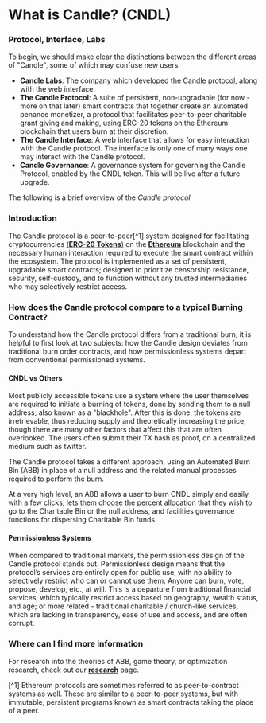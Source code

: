 # What is Candle? (CNDL)

### Protocol, Interface, Labs

To begin, we should make clear the distinctions between the different areas of "Candle", some of which may confuse new users.

* **Candle Labs**: The company which developed the Candle protocol, along with the web interface.
* **The Candle Protocol**: A suite of persistent, non-upgradable (for now - more on that later) smart contracts that together create an automated penance monetizer, a protocol that facilitates peer-to-peer charitable grant giving and making, using ERC-20 tokens on the Ethereum blockchain that users burn at their discretion.&#x20;
* **The Candle Interface**: A web interface that allows for easy interaction with the Candle protocol. The interface is only one of many ways one may interact with the Candle protocol.
* **Candle Governance**: A governance system for governing the Candle Protocol, enabled by the CNDL token. This will be live after a future upgrade.&#x20;

The following is a brief overview of the _Candle protocol_

### Introduction

The Candle protocol is a peer-to-peer\[^1] system designed for facilitating cryptocurrencies [(**ERC-20 Tokens**)](https://ethereum.org/en/developers/docs/standards/tokens/erc-20/) on the [**Ethereum**](https://ethereum.org) blockchain and the necessary human interaction required to execute the smart contract within the ecosystem. The protocol is implemented as a set of persistent, upgradable smart contracts; designed to prioritize censorship resistance, security, self-custody, and to function without any trusted intermediaries who may selectively restrict access.



### How does the Candle protocol compare to a typical Burning Contract?

To understand how the Candle protocol differs from a traditional burn, it is helpful to first look at two subjects: how the Candle design deviates from traditional burn order contracts, and how permissionless systems depart from conventional permissioned systems.

#### CNDL vs Others

Most publicly accessible tokens use a system where the user themselves are required to initiate a burning of tokens, done by sending them to a null address; also known as a "blackhole". After this is done, the tokens are irretrievable, thus reducing supply and theoretically increasing the price, though there are many other factors that affect this that are often overlooked. The users often submit their TX hash as proof, on a centralized medium such as twitter.&#x20;

The Candle protocol takes a different approach, using an Automated Burn Bin (ABB) in place of a null address and the related manual processes required to perform the burn.

At a very high level, an ABB allows a user to burn CNDL simply and easily with a few clicks, lets them choose the percent allocation that they wish to go to the Charitable Bin or the null address, and facilities governance functions for dispersing Charitable Bin funds.&#x20;

#### Permissionless Systems

When compared to traditional markets, the permissionless design of the Candle protocol stands out. Permissionless design means that the protocol’s services are entirely open for public use, with no ability to selectively restrict who can or cannot use them. Anyone can burn, vote, propose, develop, etc., at will. This is a departure from traditional financial services, which typically restrict access based on geography, wealth status, and age; or more related - traditional charitable / church-like services, which are lacking in transparency, ease of use and access, and are often corrupt.&#x20;

### Where can I find more information

For research into the theories of ABB, game theory, or optimization research, check out our [**research**](https://docs.uniswap.org/protocol/concepts/advanced/research) page.



\[^1] Ethereum protocols are sometimes referred to as peer-to-contract systems as well. These are similar to a peer-to-peer systems, but with immutable, persistent programs known as smart contracts taking the place of a peer.
